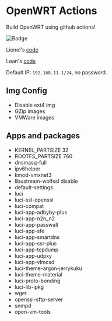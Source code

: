 # OpenWRT Actions

Build OpenWRT using github actions!

![Badge](https://github.com/alecthw/openwrt-action/workflows/Openwrt-AutoBuild/badge.svg)

Lienol's [code](https://github.com/Lienol/openwrt)

Lean's [code](https://github.com/coolsnowwolf/lede)

Default IP: `192.168.11.1/24`, no password.

## Img Config

- Disable ext4 img
- GZip images
- VMWare images

## Apps and packages

- KERNEL_PARTSIZE 32
- ROOTFS_PARTSIZE 760
- dnsmasq-full
- ipv6helper
- kmod-vmxnet3
- libustream-wolfssl disable
- default-settings
- luci
- luci-ssl-openssl
- luci-compat
- luci-app-adbyby-plus
- luci-app-n2n_n2
- luci-app-passwall
- luci-app-sfe
- luci-app-smartdns
- luci-app-ssr-plus
- luci-app-tcpdump
- luci-app-udpxy
- luci-app-vlmcsd
- luci-theme-argon-jerrykuku
- luci-theme-material
- luci-proto-bonding
- luci-lib-ipkg
- wget
- openssl-sftp-server
- snmpd
- open-vm-tools
